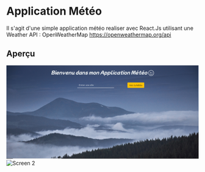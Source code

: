 # Application Météo
Il s'agit d'une simple application météo realiser avec React.Js utilisant une Weather API : OpenWeatherMap https://openweathermap.org/api

## Aperçu

![](src/assets/screen%201.PNG?raw=true "Screen 1") ![](src/assets/screen%202.PNG?raw=true "Screen 2")
